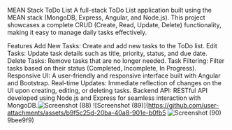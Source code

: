 MEAN Stack ToDo List
A full-stack ToDo List application built using the MEAN stack (MongoDB, Express, Angular, and Node.js). This project showcases a complete CRUD (Create, Read, Update, Delete) functionality, making it easy to manage daily tasks effectively.

Features
Add New Tasks: Create and add new tasks to the ToDo list.
Edit Tasks: Update task details such as title, priority, status, and due date.
Delete Tasks: Remove tasks that are no longer needed.
Task Filtering: Filter tasks based on their status (Completed, Incomplete, In Progress).
Responsive UI: A user-friendly and responsive interface built with Angular and Bootstrap.
Real-time Updates: Immediate reflection of changes on the UI upon creating, editing, or deleting tasks.
Backend API: RESTful API developed using Node.js and Express for seamless interaction with MongoDB.![Screenshot (88)](https://github.com/user-attachments/assets/f582f29f-d8c3-479f-9492-40b6ca368210)
![Screenshot (89)](https://github.com/user-attachments/assets/b9f5c25d-20ba-40a8-901e-b0fb5
![Screenshot (90)](https://github.com/user-attachments/assets/cb620c03-edc5-4cb0-a5c9-bf4710b88790)
9bee9f9)
